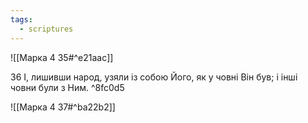 ```yaml
---
tags:
  - scriptures
---
```


![[Марка 4 35#^e21aac]]

36 І, лишивши народ, узяли із собою Його, як у човні Він був; і інші човни були з Ним. ^8fc0d5

![[Марка 4 37#^ba22b2]]